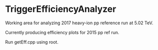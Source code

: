 # TriggerEfficiencyAnalyzer
Working area for analyzing 2017 heavy-ion pp reference run at 5.02 TeV.

Currently producing efficiency plots for 2015 pp ref run.

Run getEff.cpp using root.
